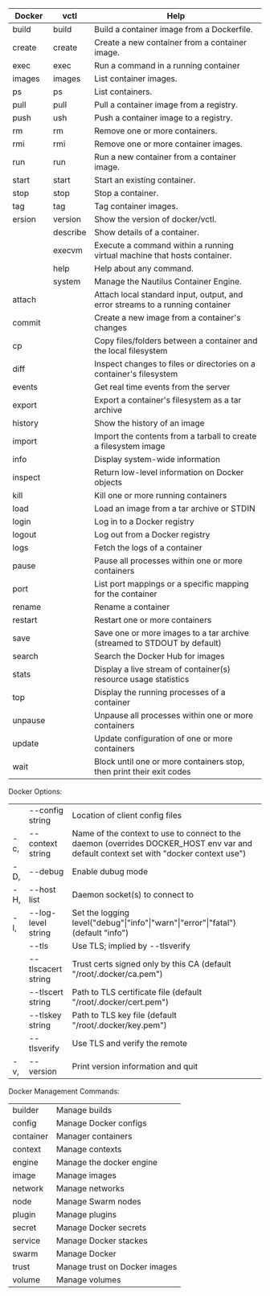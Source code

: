 | Docker  | vctl     | Help                                                         |
| ------- | -------- | ------------------------------------------------------------ |
| build   | build    | Build a container image from a Dockerfile.                   |
| create  | create   | Create a new container from a container image.               |
| exec    | exec     | Run a command in a running container                         |
| images  | images   | List container images.                                       |
| ps      | ps       | List containers.                                             |
| pull    | pull     | Pull a container image from a registry.                      |
| push    | ush      | Push a container image to a registry.                        |
| rm      | rm       | Remove one or more containers.                               |
| rmi     | rmi      | Remove one or more container images.                         |
| run     | run      | Run a new container from a container image.                  |
| start   | start    | Start an existing container.                                 |
| stop    | stop     | Stop a container.                                            |
| tag     | tag      | Tag container images.                                        |
| ersion  | version  | Show the version of docker/vctl.                             |
|         | describe | Show details of a container.                                 |
|         | execvm   | Execute a command within a running virtual machine that hosts container. |
|         | help     | Help about any command.                                      |
|         | system   | Manage the Nautilus Container Engine.                        |
| attach  |          | Attach local standard input, output, and error streams to a running container |
| commit  |          | Create a new image from a container's changes                |
| cp      |          | Copy files/folders between a container and the local filesystem |
| diff    |          | Inspect changes to files or directories on a container's filesystem |
| events  |          | Get real time events from the server                         |
| export  |          | Export a container's filesystem as a tar archive             |
| history |          | Show the history of an image                                 |
| import  |          | Import the contents from a tarball to create a filesystem image |
| info    |          | Display system-wide information                              |
| inspect |          | Return low-level information on Docker objects               |
| kill    |          | Kill one or more running containers                          |
| load    |          | Load an image from a tar archive or STDIN                    |
| login   |          | Log in to a Docker registry                                  |
| logout  |          | Log out from a Docker registry                               |
| logs    |          | Fetch the logs of a container                                |
| pause   |          | Pause all processes within one or more containers            |
| port    |          | List port mappings or a specific mapping for the container   |
| rename  |          | Rename a container                                           |
| restart |          | Restart one or more containers                               |
| save    |          | Save one or more images to a tar archive (streamed to STDOUT by default) |
| search  |          | Search the Docker Hub for images                             |
| stats   |          | Display a live stream of container(s) resource usage statistics |
| top     |          | Display the running processes of a container                 |
| unpause |          | Unpause all processes within one or more containers          |
| update  |          | Update configuration of one or more containers               |
| wait    |          | Block until one or more containers stop, then print their exit codes |



Docker Options:

|      |                    |                                                              |
| ---- | ------------------ | ------------------------------------------------------------ |
|      | --config string    | Location of client config files                              |
| -c,  | --context string   | Name of the context to use to connect to the daemon (overrides DOCKER_HOST env var and default context set with "docker context use") |
| -D,  | --debug            | Enable dubug mode                                            |
| -H,  | --host list        | Daemon socket(s) to connect to                               |
| -l,  | --log-level string | Set the logging level("debug"\|"info"\|"warn"\|"error"\|"fatal")(default "info") |
|      | --tls              | Use TLS; implied by --tlsverify                              |
|      | --tlscacert string | Trust certs signed only by this CA (default "/root/.docker/ca.pem") |
|      | --tlscert string   | Path to TLS certificate file (default "/root/.docker/cert.pem") |
|      | --tlskey string    | Path to TLS key file (default "/root/.docker/key.pem")       |
|      | --tlsverify        | Use TLS and verify the remote                                |
| -v,  | --version          | Print version information and quit                           |



Docker Management Commands:

|           |                               |
| --------- | ----------------------------- |
| builder   | Manage builds                 |
| config    | Manage Docker configs         |
| container | Manager containers            |
| context   | Manage contexts               |
| engine    | Manage the docker engine      |
| image     | Manage images                 |
| network   | Manage networks               |
| node      | Manage Swarm nodes            |
| plugin    | Manage plugins                |
| secret    | Manage Docker secrets         |
| service   | Manage Docker stackes         |
| swarm     | Manage Docker                 |
| trust     | Manage trust on Docker images |
| volume    | Manage volumes                |

